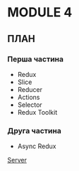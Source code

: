 # MODULE 4

## ПЛАН

### Перша частина

- Redux
- Slice
- Reducer
- Actions
- Selector
- Redux Toolkit

### Друга частина

- Async Redux

[Server](https://github.com/GoITteacher/bc-json-server/blob/main/package.json)
